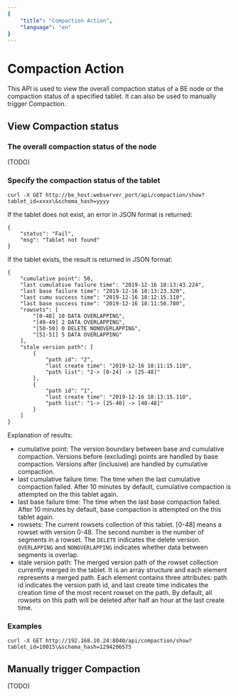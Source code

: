 ```yaml
---
{
    "title": "Compaction Action",
    "language": "en"
}
---
```


<!--
Licensed to the Apache Software Foundation (ASF) under one
or more contributor license agreements. See the NOTICE file
distributed with this work for additional information
regarding copyright ownership. The ASF licenses this file
to you under the Apache License, Version 2.0 (the
"License"); you may not use this file except in compliance
with the License. You may obtain a copy of the License at

  http://www.apache.org/licenses/LICENSE-2.0

Unless required by applicable law or agreed to in writing,
software distributed under the License is distributed on an
"AS IS" BASIS, WITHOUT WARRANTIES OR CONDITIONS OF ANY
KIND, either express or implied. See the License for the
specific language governing permissions and limitations
under the License.
-->

# Compaction Action

This API is used to view the overall compaction status of a BE node or the compaction status of a specified tablet. It can also be used to manually trigger Compaction.

## View Compaction status

### The overall compaction status of the node

(TODO)

### Specify the compaction status of the tablet

```
curl -X GET http://be_host:webserver_port/api/compaction/show?tablet_id=xxxx\&schema_hash=yyyy
```

If the tablet does not exist, an error in JSON format is returned:

```
{
    "status": "Fail",
    "msg": "Tablet not found"
}
```

If the tablet exists, the result is returned in JSON format:

```
{
    "cumulative point": 50,
    "last cumulative failure time": "2019-12-16 18:13:43.224",
    "last base failure time": "2019-12-16 18:13:23.320",
    "last cumu success time": "2019-12-16 18:12:15.110",
    "last base success time": "2019-12-16 18:11:50.780",
    "rowsets": [
        "[0-48] 10 DATA OVERLAPPING",
        "[49-49] 2 DATA OVERLAPPING",
        "[50-50] 0 DELETE NONOVERLAPPING",
        "[51-51] 5 DATA OVERLAPPING"
    ],
    "stale version path": [
        {
            "path id": "2",
            "last create time": "2019-12-16 18:11:15.110",
            "path list": "2-> [0-24] -> [25-48]"
        }, 
        {
            "path id": "1",
            "last create time": "2019-12-16 18:13:15.110",
            "path list": "1-> [25-40] -> [40-48]"
        }
    ]
}
```

Explanation of results:

* cumulative point: The version boundary between base and cumulative compaction. Versions before (excluding) points are handled by base compaction. Versions after (inclusive) are handled by cumulative compaction.
* last cumulative failure time: The time when the last cumulative compaction failed. After 10 minutes by default, cumulative compaction is attempted on the this tablet again.
* last base failure time: The time when the last base compaction failed. After 10 minutes by default, base compaction is attempted on the this tablet again.
* rowsets: The current rowsets collection of this tablet. [0-48] means a rowset with version 0-48. The second number is the number of segments in a rowset. The `DELETE` indicates the delete version. `OVERLAPPING` and `NONOVERLAPPING` indicates whether data between segments is overlap.
* stale version path: The merged version path of the rowset collection currently merged in the tablet. It is an array structure and each element represents a merged path. Each element contains three attributes: path id indicates the version path id, and last create time indicates the creation time of the most recent rowset on the path. By default, all rowsets on this path will be deleted after half an hour at the last create time.

### Examples

```
curl -X GET http://192.168.10.24:8040/api/compaction/show?tablet_id=10015\&schema_hash=1294206575
```

## Manually trigger Compaction

(TODO)
